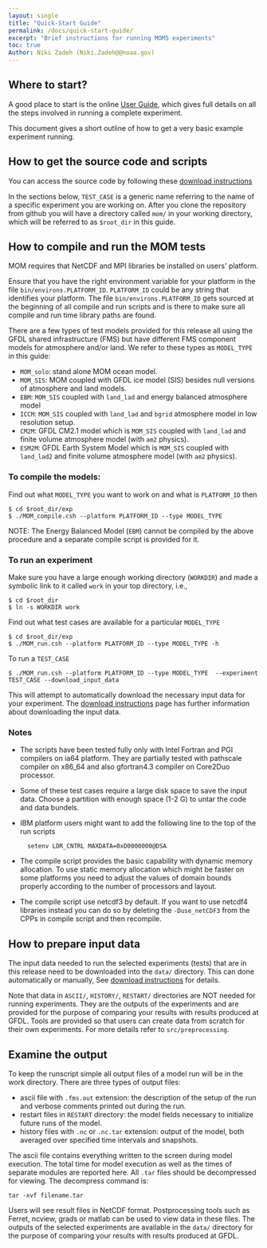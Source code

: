 ```yaml
---
layout: single
title: "Quick-Start Guide"
permalink: /docs/quick-start-guide/
excerpt: "Brief instructions for running MOM5 experiments"
toc: true
Author: Niki Zadeh (Niki.Zadeh@@noaa.gov)
---
```

   

##  Where to start?
   
A good place to start is the online [User Guide](http://www.mom-ocean.org/web/docs/project/user_guide), which gives full details on all the steps involved in running a complete experiment.

This document gives a short outline of how to get a very basic example experiment running.
   
## How to get the source code and scripts

You can access the source code by following these [download instructions](http://www.mom-ocean.org/web/downloads)
      
In the sections below, `TEST_CASE` is a generic name referring to the name of a specific experiment you are working on. After you clone the repository from github you will have a directory called `mom/` in your working directory, which will be referred to as `$root_dir` in this guide.
   
## How to compile and run the MOM tests
   
MOM requires that NetCDF and MPI libraries be installed on users' platform.
    
Ensure that you have the right environment variable for your platform in the file `bin/environs.PLATFORM_ID`. `PLATFORM_ID` could be any string that identifies your platform. The file `bin/environs.PLATFORM_ID` gets sourced at the beginning of all compile and run scripts and is there to make sure all compile and run time library paths are found.
    
There are a few types of test models provided for this release  all using the GFDL shared infrastructure (FMS) but have different FMS component models for atmosphere and/or land. 
We refer to these types as `MODEL_TYPE` in this guide: 
     
       
* `MOM_solo`: stand alone MOM ocean model.
* `MOM_SIS`: MOM coupled with GFDL ice model (SIS) besides null versions of atmosphere and land models.
* `EBM`: `MOM_SIS` coupled with `land_lad` and energy balanced atmosphere model 
* `ICCM`: `MOM_SIS` coupled with `land_lad` and `bgrid` atmosphere model in low resolution setup.  
* `CM2M`: GFDL CM2.1 model which is `MOM_SIS` coupled with `land_lad` and finite volume atmosphere model (with `am2` physics).
* `ESM2M`: GFDL Earth System Model which is `MOM_SIS` coupled with `land_lad2` and finite volume atmosphere model (with `am2` physics).
      
### To compile the models:
      
Find out what `MODEL_TYPE` you want to work on and what is `PLATFORM_ID` then
        
    $ cd $root_dir/exp    
    $ ./MOM_compile.csh --platform PLATFORM_ID --type MODEL_TYPE
      
NOTE: The Energy Balanced Model (`EBM`) cannot be compiled by the above procedure and a separate compile script is provided for it. 

### To run an experiment

Make sure you have a large enough working directory (`WORKDIR`) and made a symbolic link to it called `work` in your top directory, i.e.,    

    $ cd $root_dir
    $ ln -s WORKDIR work
            
Find out what test cases are available for a particular `MODEL_TYPE`

    $ cd $root_dir/exp
    $ ./MOM_run.csh --platform PLATFORM_ID --type MODEL_TYPE -h      

To run a `TEST_CASE`
                
    $ ./MOM_run.csh --platform PLATFORM_ID --type MODEL_TYPE  --experiment TEST_CASE --download_input_data

This will attempt to automatically download the necessary input data for your experiment. The [download instructions](http://www.mom-ocean.org/web/downloads) page has further information about downloading the input data.

### Notes

* The scripts have been tested fully only with Intel Fortran and PGI compilers on ia64 platform. They are partially tested  with pathscale compiler on x86\_64 and also gfortran4.3 compiler on Core2Duo processor. 
* Some of these test cases  require a large disk space to save the input data. Choose a partition with enough space (1-2 G) to untar the code and data bundels.
* IBM platform users might want to add the following line to the top of the run scripts 


        setenv LDR_CNTRL MAXDATA=0xD0000000@DSA 


* The compile script provides the basic capability with dynamic memory allocation. To use static memory allocation which might be faster on some platforms  you need to adjust the values of domain bounds properly according to the number of processors and layout. 
* The compile script use netcdf3 by default. If you want to use netcdf4 libraries instead you can do so by deleting the `-Duse_netCDF3` from the CPPs in compile script and then recompile.   

## How to prepare input data
   
The input data needed to run the selected experiments (tests) that are in this release need to be downloaded into the `data/` directory. This can done automatically or manually, See [download instructions](http://www.mom-ocean.org/web/downloads) for details. 
   
Note that data in `ASCII/`, `HISTORY/`, `RESTART/` directories are NOT needed for running experiments. They are the outputs of the experiments and are provided for the purpose of comparing your results with results produced at GFDL. Tools are provided so that users can create data from scratch for their own experiments. For more details refer to `src/preprocessing`.

## Examine the output
   
To keep the runscript simple all output files of a model run will be in the work directory. There are three types of output files:
     
* ascii file with `.fms.out` extension: the description of the setup of the run and verbose comments printed out during the run.
* restart files in `RESTART` directory: the model fields necessary to initialize future runs of the model.
* history files with `.nc` or `.nc.tar` extension: output of the model, both averaged over specified time intervals and snapshots.
   
The ascii file contains everything written to the screen during model execution. The total time for model execution as well as the times of separate modules are reported here. All `.tar` files should be decompressed for viewing. The decompress command is:
     
    tar -xvf filename.tar
     
Users will see result files in NetCDF format. Postprocessing tools such as Ferret, ncview, grads or matlab can be used to view data in these files.
The outputs of the selected experiments are available in the `data/` directory for the purpose of comparing your results with results produced at GFDL.
